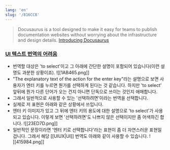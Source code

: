 ```yaml
---
lang: 'en'
slug: '/816CC8'
---
```


> Docusaurus is a tool designed to make it easy for teams to publish documentation websites without worrying about the infrastructure and design details. [Introducing Docusaurus](https://docusaurus.io/blog/2017/12/14/introducing-docusaurus#:~:text=Docusaurus%20is%20a%20tool%20designed,the%20infrastructure%20and%20design%20details.)

### [UI 텍스트 번역의 어려움](https://koko8829.tistory.com/2330)

- 번역할 대상은 'to select'이고 그 아래에 간단한 설명이 포함되어 있습니다(이런 설명도 과분한 상황이죠). ![[1AB465.png]]
- "The explanatory text of the action for the enter key"라는 설명으로 보면 사용자가 엔터 키를 누르면 뭔가를 선택하게 된다는 것 같습니다. 하지만 'to select' 앞뒤에 뭔가 다른 단어가 오는 건지 아니면 단독으로 쓰이는 것인지 애매합니다.
- 그래서 일반적으로 사용할 수 있는 '선택하려면'이라는 번역을 선택합니다.
- 실제로 저 표현은 아래와 같은 상황에서 쓰입니다.
- 엔터 키 이미지가 있고 그 뒤에 엔터 키의 용도에 대한 설명으로 'to select'가 사용되고 있습니다. 이렇게 보면 '선택하려면'도 나쁘지 않은 선택이지만 좀 어색하긴 합니다. ![[23ED7D.png]]
- 일반적인 문장이라면 '엔터 키로 선택합니다'라는 표현이 좀 더 자연스러운 표현일겁니다. 그래서 해당 [[UIUX|UI]] 번역도 아래와 같이 사용할 수 있습니다. ![[415984.png]]
